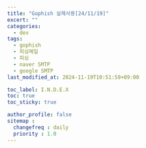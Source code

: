 ```yaml
---
title: "Gophish 실제사용[24/11/19]"
excert: ""
categories:
  - dev
tags:
  - gophish
  - 피싱메일
  - 피싱
  - naver SMTP
  - google SMTP
last_modified_at: 2024-11-19T10:51:59+09:00

toc_label: I.N.D.E.X
toc: true
toc_sticky: true

author_profile: false
sitemap :
  changefreq : daily
  priority : 1.0
---
```


# 
